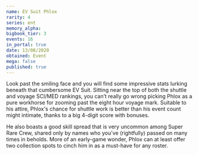 ```yaml
---
name: EV Suit Phlox
rarity: 4
series: ent
memory_alpha:
bigbook_tier: 3
events: 16
in_portal: true
date: 13/08/2020
obtained: Event
mega: false
published: true
---
```


Look past the smiling face and you will find some impressive stats lurking beneath that cumbersome EV Suit. Sitting near the top of both the shuttle and voyage SCI/MED rankings, you can’t really go wrong picking Phlox as a pure workhorse for zooming past the eight hour voyage mark. Suitable to his attire, Phlox's chance for shuttle work is better than his event count might intimate, thanks to a big 4-digit score with bonuses.

He also boasts a good skill spread that is very uncommon among Super Rare Crew, shared only by names who you've (rightfully) passed on many times in beholds. More of an early-game wonder, Phlox can at least offer two collection spots to cinch him in as a must-have for any roster.
